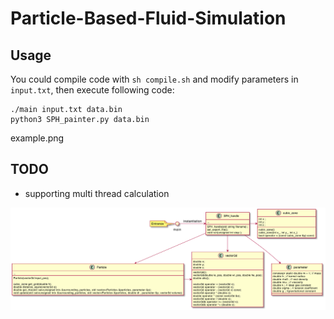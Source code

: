 # Particle-Based-Fluid-Simulation

## Usage

You could compile code with `sh compile.sh` and modify parameters in `input.txt`, then execute following code:

```
./main input.txt data.bin
python3 SPH_painter.py data.bin
```

example.png

## TODO
- supporting multi thread calculation

![Frame](Frame.png "Frame")